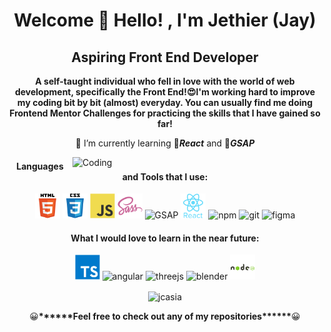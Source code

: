 
<h1 align="center">Welcome 👋 Hello! , I'm Jethier (Jay)</h1>
<h2 align="center">Aspiring Front End Developer</h2>


<p align="center"> <strong>A self-taught individual who fell in love with the world of web development, specifically the Front End!😍I'm working hard to improve my coding  bit by bit (almost) everyday. You can usually find me doing Frontend Mentor Challenges for practicing the skills that I have gained so far! </strong></p>

<p align="center">🌱 I’m currently learning 📌<strong><em>React</em></strong> and 📌<strong><em>GSAP</em></strong></p>
<img align="right" alt="Coding" width="400" src="https://theappstation.net/wp-content/uploads/2022/12/css-1-3.gif">

<h4 align="center">Languages and Tools that I use:</h4>
<p align="center"> 
 <img src="https://raw.githubusercontent.com/devicons/devicon/master/icons/html5/html5-original-wordmark.svg" alt="html5" width="40" height="40"/>
 <img src="https://raw.githubusercontent.com/devicons/devicon/master/icons/css3/css3-original-wordmark.svg" alt="css3" width="40" height="40"/>
 <img src="https://raw.githubusercontent.com/devicons/devicon/master/icons/javascript/javascript-original.svg" alt="javascript" width="40" height="40"/>
 <img src="https://raw.githubusercontent.com/devicons/devicon/master/icons/sass/sass-original.svg" alt="sass" width="40" height="40"/> 
 <img src="https://greensock.com/uploads/monthly_2020_03/tweenmax.png.cf27916e926fbb328ff214f66b4c8429.png" alt="GSAP" width="40" height="40"/> 
 <img src="https://raw.githubusercontent.com/devicons/devicon/master/icons/react/react-original-wordmark.svg" alt="react" width="40" height="40"/>
 <img src="https://cdn.freebiesupply.com/logos/thumbs/2x/npm-logo.png" alt="npm" width="40" height="40"/>
 <img src="https://www.vectorlogo.zone/logos/git-scm/git-scm-icon.svg" alt="git" width="40" height="40"/>  
 <img src="https://www.vectorlogo.zone/logos/figma/figma-icon.svg" alt="figma" width="40" height="40"/>  
</p>

<h4 align="center">What I would love to learn in the near future:</h4>
<p align="center">
 <img src="https://raw.githubusercontent.com/devicons/devicon/master/icons/typescript/typescript-original.svg" alt="typescript" width="40" height="40"/>
 <img src="https://angular.io/assets/images/logos/angular/angular.svg" alt="angular" width="40" height="40"/>
 <img src="https://onecode.co.il/onecode/wp-content/uploads/2021/11/three-js-logo.png" alt="threejs" width="40" height="40"/>
 <img src="https://download.blender.org/branding/community/blender_community_badge_white.svg" alt="blender" width="40" height="40"/>
 <img src="https://raw.githubusercontent.com/devicons/devicon/master/icons/nodejs/nodejs-original-wordmark.svg" alt="nodejs" width="40" height="40"/> 
</p>

  
 

<p align="center"><img align="center" src="https://github-readme-stats.vercel.app/api/top-langs?username=jcasia&show_icons=true&locale=en&layout=compact" alt="jcasia" /></p>

<p align="center">😀<strong>******Feel free to check out any of my repositories******</strong>😀</p>
